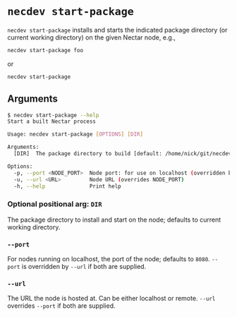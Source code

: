# `necdev start-package`

`necdev start-package` installs and starts the indicated package directory (or current working directory) on the given Nectar node, e.g.,

```bash
necdev start-package foo
```

or

```bash
necdev start-package
```

## Arguments

```bash
$ necdev start-package --help
Start a built Nectar process

Usage: necdev start-package [OPTIONS] [DIR]

Arguments:
  [DIR]  The package directory to build [default: /home/nick/git/necdev]

Options:
  -p, --port <NODE_PORT>  Node port: for use on localhost (overridden by URL) [default: 8080]
  -u, --url <URL>         Node URL (overrides NODE_PORT)
  -h, --help              Print help
```

### Optional positional arg: `DIR`

The package directory to install and start on the node; defaults to current working directory.

### `--port`

For nodes running on localhost, the port of the node; defaults to `8080`.
`--port` is overridden by `--url` if both are supplied.

### `--url`

The URL the node is hosted at.
Can be either localhost or remote.
`--url` overrides `--port` if both are supplied.
